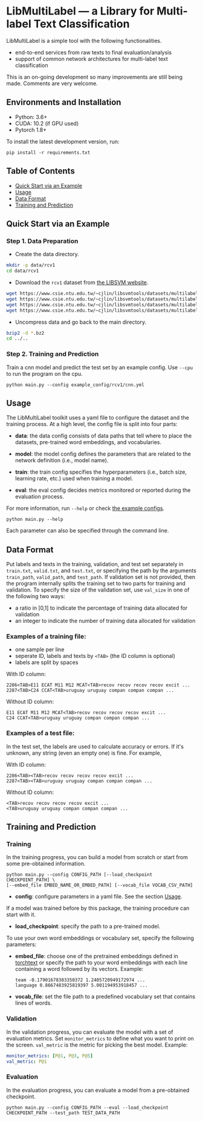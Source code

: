 # LibMultiLabel — a Library for Multi-label Text Classification

LibMultiLabel is a simple tool with the following functionalities.

- end-to-end services from raw texts to final evaluation/analysis
- support of common network architectures for multi-label text classification

This is an on-going development so many improvements are still being made. Comments are very welcome.

## Environments and Installation
- Python: 3.6+
- CUDA: 10.2 (if GPU used)
- Pytorch 1.8+

To install the latest development version, run:
```
pip install -r requirements.txt
```

## Table of Contents
- [Quick Start via an Example](#Quick-Start-via-an-Example)
- [Usage](#Usage)
- [Data Format](#Data-Format)
- [Training and Prediction](#Training-and-Prediction)

## Quick Start via an Example
### Step 1. Data Preparation
- Create the data directory.
```sh
mkdir -p data/rcv1
cd data/rcv1
```
- Download the `rcv1` dataset from [the LIBSVM website](https://www.csie.ntu.edu.tw/~cjlin/libsvmtools/datasets/multilabel.html#rcv1v2%20(topics;%20full%20sets)).

```sh
wget https://www.csie.ntu.edu.tw/~cjlin/libsvmtools/datasets/multilabel/train_texts.txt.bz2
wget https://www.csie.ntu.edu.tw/~cjlin/libsvmtools/datasets/multilabel/train_labels.txt.bz2
wget https://www.csie.ntu.edu.tw/~cjlin/libsvmtools/datasets/multilabel/test_texts.txt.bz2
wget https://www.csie.ntu.edu.tw/~cjlin/libsvmtools/datasets/multilabel/test_labels.txt.bz2
```
- Uncompress data and go back to the main directory.
```sh
bzip2 -d *.bz2
cd ../..
```

### Step 2. Training and Prediction
Train a cnn model and predict the test set by  an example config. Use `--cpu` to run the program on the cpu.
```
python main.py --config example_config/rcv1/cnn.yml
```

## Usage
The LibMultiLabel toolkit uses a yaml file to configure the dataset and the training process. At a high level, the config file is split into four parts:

- **data**: the data config consists of data paths that tell where to place the datasets, pre-trained word embeddings, and vocabularies.

- **model**: the model config defines the parameters that are related to the network definition (i.e., model name).

- **train**: the train config specifies the hyperparameters (i.e., batch size, learning rate, etc.) used when training a model.

- **eval**: the eval config decides metrics monitored or reported during the evaluation process.


For more information, run `--help` or check [the example configs](./example_config).
```
python main.py --help
```
Each parameter can also be specified through the command line.

## Data Format

Put labels and texts in the training, validation, and test set separately in `train.txt`, `valid.txt`, and `test.txt`, or specifying the path by the arguments  `train_path`, `valid_path`, and `test_path`. If validation set is not provided, then the program internally splits the training set to two parts for training and validation. To specify the size of the validation set, use `val_size` in one of the following two ways:
- a ratio in [0,1] to indicate the percentage of training data allocated for validation
- an integer to indicate the number of training data allocated for validation

### Examples of a training file:
- one sample per line
- seperate ID, labels and texts by `<TAB>` (the ID column is optional)
- labels are split by spaces

With ID column:
```
2286<TAB>E11 ECAT M11 M12 MCAT<TAB>recov recov recov recov excit ...
2287<TAB>C24 CCAT<TAB>uruguay uruguay compan compan compan ...
```

Without ID column:
```
E11 ECAT M11 M12 MCAT<TAB>recov recov recov recov excit ...
C24 CCAT<TAB>uruguay uruguay compan compan compan ...
```

### Examples of a test file:
In the test set, the labels are used to calculate accuracy or errors. If it's unknown, any string (even an empty one) is fine. For example,

With ID column:
```
2286<TAB><TAB>recov recov recov recov excit ...
2287<TAB><TAB>uruguay uruguay compan compan compan ...
```

Without ID column:
```
<TAB>recov recov recov recov excit ...
<TAB>uruguay uruguay compan compan compan ...
```

## Training and Prediction
### Training
In the training progress, you can build a model from scratch or start from some pre-obtained information.
```
python main.py --config CONFIG_PATH [--load_checkpoint CHECKPOINT_PATH] \
[--embed_file EMBED_NAME_OR_EMBED_PATH] [--vocab_file VOCAB_CSV_PATH]
```
- **config**: configure parameters in a yaml file. See the section [Usage](#Usage).

If a model was trained before by this package, the training procedure can start with it.

- **load_checkpoint**: specify the path to a pre-trained model.

To use your own word embeddings or vocabulary set, specify the following parameters:

- **embed_file**: choose one of the pretrained embeddings defined in [torchtext](https://pytorch.org/text/0.9.0/vocab.html#torchtext.vocab.Vocab.load_vectors) or specify the path to your word embeddings with each line containing a word followed by its vectors. Example:
    ```=
    team -0.17901678383350372 1.2405720949172974 ...
    language 0.8667483925819397 5.001194953918457 ...
    ```
- **vocab_file**: set the file path to a predefined vocabulary set that contains lines of words.


### Validation
In the validation progress, you can evaluate the model with a set of evaluation metrics. Set `monitor_metrics` to define what you want to print on the screen. `val_metric` is the metric for picking the best model. Example:
```yaml
monitor_metrics: [P@1, P@3, P@5]
val_metric: P@1
```

### Evaluation
In the evaluation progress, you can evaluate a model from a pre-obtained checkpoint.
```
python main.py --config CONFIG_PATH --eval --load_checkpoint CHECKPOINT_PATH --test_path TEST_DATA_PATH
```
